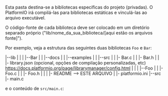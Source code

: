Esta pasta destina-se a bibliotecas específicas do projeto (privadas).
O PlatformIO irá compilá-las para bibliotecas estáticas e vinculá-las ao arquivo executável.

O código-fonte de cada biblioteca deve ser colocado em um diretório separado próprio
("lib/nome_da_sua_biblioteca/[aqui estão os arquivos fonte]").

Por exemplo, veja a estrutura das seguintes duas bibliotecas `Foo` e `Bar`:

|--lib
|  |
|  |--Bar
|  |  |--docs
|  |  |--examples
|  |  |--src
|  |     |- Bar.c
|  |     |- Bar.h
|  |  |- library.json (opcional, opções de compilação personalizadas, etc) https://docs.platformio.org/page/librarymanager/config.html
|  |
|  |--Foo
|  |  |- Foo.c
|  |  |- Foo.h
|  |
|  |- README --> ESTE ARQUIVO
|
|- platformio.ini
|--src
   |- main.c

e o conteúdo de `src/main.c`:
